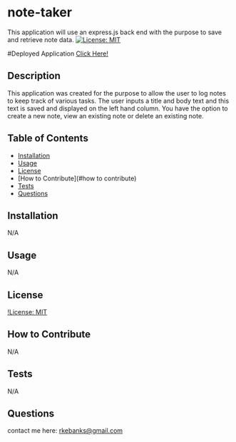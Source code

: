 # note-taker
This application will use an express.js back end with the purpose to save and retrieve note data.
[![License: MIT](https://img.shields.io/badge/License-MIT-yellow.svg)](https://opensource.org/licenses/MIT)

#Deployed Application
[Click Here!](https://pure-basin-86035.herokuapp.com/)

## Description
This application was created for the purpose to allow the user to log notes to keep track of various tasks. The user inputs a title and body text and this text is saved and displayed on the left hand column. You have the option to create a new note, view an existing note or delete an existing note. 

## Table of Contents
- [Installation](#installation)
- [Usage](#usage)
- [License](#license)
- [How to Contribute](#how to contribute)
- [Tests](#tests)
- [Questions](#questions)

## Installation
N/A

## Usage
N/A

## License
[!License: MIT](https://choosealicense.com/licenses/mit/)

## How to Contribute
N/A

## Tests
N/A

## Questions
contact me here: rkebanks@gmail.com
